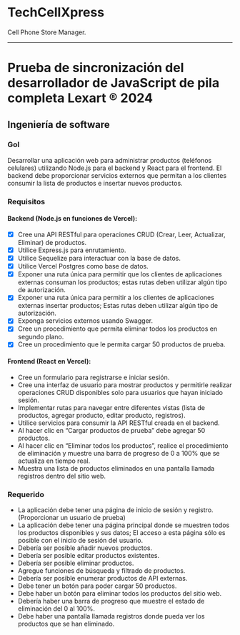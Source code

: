 # TechCellXpress
Cell Phone Store Manager.

---------------------------------------

# Prueba de sincronización del desarrollador de JavaScript de pila completa Lexart ® 2024

## Ingeniería de software

### Gol

Desarrollar una aplicación web para administrar productos (teléfonos celulares) utilizando Node.js para el backend y React para el frontend. El backend debe proporcionar servicios externos que permitan a los clientes consumir la lista de productos e insertar nuevos productos.

### Requisitos

#### Backend (Node.js en funciones de Vercel):

- [x] Cree una API RESTful para operaciones CRUD (Crear, Leer, Actualizar, Eliminar) de productos.
- [x] Utilice Express.js para enrutamiento.
- [x] Utilice Sequelize para interactuar con la base de datos.
- [x] Utilice Vercel Postgres como base de datos.
- [x] Exponer una ruta única para permitir que los clientes de aplicaciones externas consuman los productos; estas rutas deben utilizar algún tipo de autorización.
- [x] Exponer una ruta única para permitir a los clientes de aplicaciones externas insertar productos; Estas rutas deben utilizar algún tipo de autorización.
- [x] Exponga servicios externos usando Swagger.
- [x] Cree un procedimiento que permita eliminar todos los productos en segundo plano.
- [x] Cree un procedimiento que le permita cargar 50 productos de prueba.

#### Frontend (React en Vercel):

- Cree un formulario para registrarse e iniciar sesión.
- Cree una interfaz de usuario para mostrar productos y permitirle realizar operaciones CRUD disponibles solo para usuarios que hayan iniciado sesión.
- Implementar rutas para navegar entre diferentes vistas (lista de productos, agregar producto, editar producto, registros).
- Utilice servicios para consumir la API RESTful creada en el backend.
- Al hacer clic en “Cargar productos de prueba” debe agregar 50 productos.
- Al hacer clic en “Eliminar todos los productos”, realice el procedimiento de eliminación y muestre una barra de progreso de 0 a 100% que se actualiza en tiempo real.
- Muestra una lista de productos eliminados en una pantalla llamada registros dentro del sitio web.

### Requerido

- La aplicación debe tener una página de inicio de sesión y registro. (Proporcionar un usuario de prueba)
- La aplicación debe tener una página principal donde se muestren todos los productos disponibles y sus datos; El acceso a esta página sólo es posible con el inicio de sesión del usuario.
- Debería ser posible añadir nuevos productos.
- Debería ser posible editar productos existentes.
- Debería ser posible eliminar productos.
- Agregue funciones de búsqueda y filtrado de productos.
- Debería ser posible enumerar productos de API externas.
- Debe tener un botón para poder cargar 50 productos.
- Debe haber un botón para eliminar todos los productos del sitio web.
- Debería haber una barra de progreso que muestre el estado de eliminación del 0 al 100%.
- Debe haber una pantalla llamada registros donde pueda ver los productos que se han eliminado.